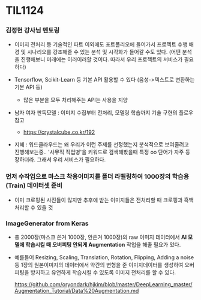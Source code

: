 # TIL1124

### 김정현 강사님 멘토링

- 이미지 전처리 등 기술적인 파트 이외에도 포트폴리오에 들어가서 프로젝트 수행 배경 및 시나리오를 강조해줄 수 있는 분석 및 시각화가 들어갈 수도 있다. (어떤 분석을 진행해보니 미래에는 이러이러할 것이다. 따라서 우리 프로젝트의 서비스가 필요하다)
- Tensorflow, Scikit-Learn 등 기본 API 활용할 수 있다 (음성->텍스트로 변환하는 기본 API 등)
  - 많은 부분을 모두 처리해주는 API는 사용을 지양
- 남자 여자 판독모델 : 이미지 수집부터 전처리, 모델링 학습까지 기술 구현의 플로우 참고
  - https://crystalcube.co.kr/192

- 지혜 : 워드클라우드는 왜 우리가 이런 주제를 선정했는지 분석적으로 보여줄려고 진행해보는중..
  '사무직 직업병'을 키워드로 검색해봤을때 특정 oo 단어가 자주 등장하더라. 그래서 우리 서비스가 필요하다.



### 먼저 수작업으로 마스크 착용이미지를 폴더 라벨링하여 1000장의 학습용(Train) 데이터셋 준비

- 이미 크로핑된 사진들이 많지만 추후에 받는 이미지들은 전처리할 때 크로핑과 흑백처리할 수 있을 것



### ImageGenerator from Keras

- 총 2000장(마스크 쓴거 1000장, 안쓴거 1000장)의 raw 이미지 데이터에서  **AI 모델에 학습시킬 때 오버피팅 안되게 Augmentation** 작업을 해줄 필요가 있다. 

- 예를들어 Resizing, Scaling, Translation, Rotation, Flipping, Adding a noise 등 1장의 원본이미지의 데이터에서 약간의 변형을 준 이미지데이터를 생성하여 오버피팅을 방지하고 유연하게 학습시킬 수 있도록 이미지 전처리를 할 수 있다.

  https://github.com/oryondark/hjkim/blob/master/DeepLearning_master/Augmentation_Tutorial/Data%20Augmentation.md
